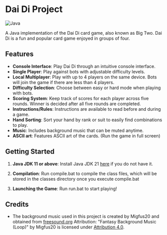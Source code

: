 # Dai Di Project

![Java](https://img.shields.io/badge/java-%23ED8B00.svg?style=for-the-badge&logo=openjdk&logoColor=white)

A Java implementation of the Dai Di card game, also known as Big Two. Dai Di is a fun and popular card game enjoyed in groups of four.

## Features

- **Console Interface**: Play Dai Di through an intuitive console interface.
- **Single Player**: Play against bots with adjustable difficulty levels.
- **Local Multiplayer**: Play with up to 4 players on the same device. Bots will join the game if there are less than 4 players.
- **Difficulty Selection**: Choose between easy or hard mode when playing with bots. 
- **Scoring System**: Keep track of scores for each player across five rounds. Winner is decided after all five rounds are completed.
- **Instructions/Rules**: Instructions are available to read before and during a game.
- **Hand Sorting**: Sort your hand by rank or suit to easily find combinations to play.
- **Music**: Includes background music that can be muted anytime.
- **ASCII art**: Features ASCII art of the cards. (Run the game in full screen)

## Getting Started

1. **Java JDK 11 or above**: Install Java JDK 21 [here](https://www.oracle.com/java/technologies/javase/jdk21-archive-downloads.html) if you do not have it.

2. **Compilation**: Run compile.bat to compile the class files, which will be stored in the classes directory once you execute compile.bat

3. **Launching the Game**: Run run.bat to start playing!

## Credits

- The background music used in this project is created by Migfus20 and obtained from [freesound.org](https://freesound.org/s/561394/) Attribution: "Fantasy Background Music (Loop)" by Migfus20 is licensed under [Attribution 4.0](https://creativecommons.org/licenses/by/4.0/).
